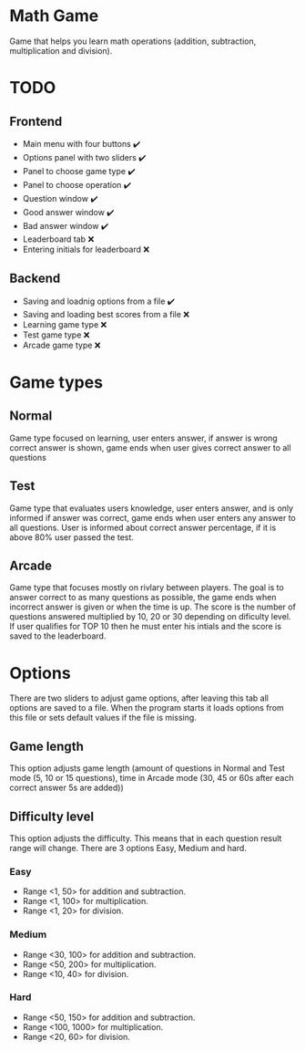 # Math Game
Game that helps you learn math operations (addition, subtraction, multiplication and division).

# TODO

## Frontend
  - Main menu with four buttons ✔️
  - Options panel with two sliders ✔️
  - Panel to choose game type ✔️
  - Panel to choose operation ✔️
  - Question window ✔️
  - Good answer window ✔️
  - Bad answer window ✔️
  - Leaderboard tab ❌
  - Entering initials for leaderboard ❌
  
## Backend
  - Saving and loadnig options from a file ✔️
  - Saving and loading best scores from a file ❌
  - Learning game type ❌
  - Test game type ❌
  - Arcade game type ❌
  
# Game types

## Normal
Game type focused on learning, user enters answer, if answer is wrong correct answer is shown, game ends when user gives correct answer to all questions

## Test
Game type that evaluates users knowledge, user enters answer, and is only informed if answer was correct, game ends when user enters any answer to all questions.
User is informed about correct answer percentage, if it is above 80% user passed the test.

## Arcade
Game type that focuses mostly on rivlary between players. The goal is to answer correct to as many questions as possible, the game ends when incorrect answer is given
or when the time is up. The score is the number of questions answered multiplied by 10, 20 or 30 depending on dificulty level. 
If user qualifies for TOP 10 then he must enter his intials and the score is saved to the leaderboard.

# Options
There are two sliders to adjust game options, after leaving this tab all options are saved to a file. When the program starts it loads options from this file or sets 
default values if the file is missing.

## Game length
This option adjusts game length (amount of questions in Normal and Test mode (5, 10 or 15 questions), time in Arcade mode (30, 45 or 60s after each correct answer 5s are added))

## Difficulty level
This option adjusts the difficulty. This means that in each question result range will change. There are 3 options Easy, Medium and hard.

### Easy
  - Range <1, 50> for addition and subtraction.
  - Range <1, 100> for multiplication.
  - Range <1, 20> for division.
  
### Medium
  - Range <30, 100> for addition and subtraction.
  - Range <50, 200> for multiplication.
  - Range <10, 40> for division.
  
### Hard
  - Range <50, 150> for addition and subtraction.
  - Range <100, 1000> for multiplication.
  - Range <20, 60> for division.
